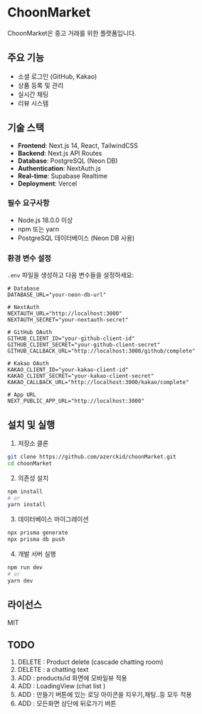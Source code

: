 # ChoonMarket

ChoonMarket은 중고 거래를 위한 플랫폼입니다.

## 주요 기능

- 소셜 로그인 (GitHub, Kakao)
- 상품 등록 및 관리
- 실시간 채팅
- 리뷰 시스템

## 기술 스택

- **Frontend**: Next.js 14, React, TailwindCSS
- **Backend**: Next.js API Routes
- **Database**: PostgreSQL (Neon DB)
- **Authentication**: NextAuth.js
- **Real-time**: Supabase Realtime
- **Deployment**: Vercel

### 필수 요구사항

- Node.js 18.0.0 이상
- npm 또는 yarn
- PostgreSQL 데이터베이스 (Neon DB 사용)

### 환경 변수 설정

`.env` 파일을 생성하고 다음 변수들을 설정하세요:

```env
# Database
DATABASE_URL="your-neon-db-url"

# NextAuth
NEXTAUTH_URL="http://localhost:3000"
NEXTAUTH_SECRET="your-nextauth-secret"

# GitHub OAuth
GITHUB_CLIENT_ID="your-github-client-id"
GITHUB_CLIENT_SECRET="your-github-client-secret"
GITHUB_CALLBACK_URL="http://localhost:3000/github/complete"

# Kakao OAuth
KAKAO_CLIENT_ID="your-kakao-client-id"
KAKAO_CLIENT_SECRET="your-kakao-client-secret"
KAKAO_CALLBACK_URL="http://localhost:3000/kakao/complete"

# App URL
NEXT_PUBLIC_APP_URL="http://localhost:3000"
```

## 설치 및 실행

1. 저장소 클론
```bash
git clone https://github.com/azerckid/choonMarket.git
cd choonMarket
```

2. 의존성 설치
```bash
npm install
# or
yarn install
```

3. 데이터베이스 마이그레이션
```bash
npx prisma generate
npx prisma db push
```

4. 개발 서버 실행
```bash
npm run dev
# or
yarn dev
```

## 라이선스

MIT

## TODO

1. DELETE : Product delete (cascade chatting room)
2. DELETE : a chatting text 
3. ADD : products/id 화면에 모바일뷰 적용
4. ADD : LoadingView (chat list )
5. ADD : 만들기 버튼에 있는 로딩 아이콘을 지우기,채팅..등 모두 적용
6. ADD : 모든화면 상단에 뒤로가기 버튼 

